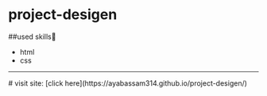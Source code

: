 # project-desigen

##used skills:pouting_face:
* html
*  css
<hr>
# visit site:
[click here](https://ayabassam314.github.io/project-desigen/)
